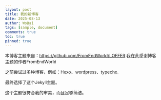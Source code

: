 ```yaml
---
layout: post
title: 我的新博客
date: 2025-08-13
author: WoBai
tags: [sample, document]
comments: true
toc: true
pinned: true
---
```

本博客主题来自：https://github.com/FromEndWorld/LOFFER
我在此感谢博客主题的作者FromEndWorld

之前尝试过多种博客，例如：Hexo、wordpress、typecho.


最终选择了这个Jekyll主题。

这个主题很符合我的审美，而且足够简洁。

